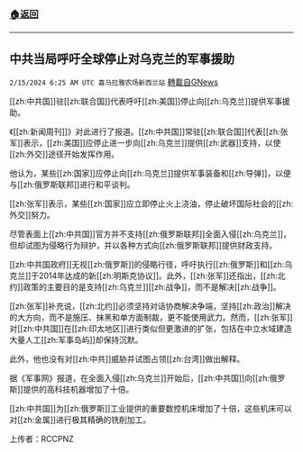 ###  [:house:返回](README.md)
---


## 中共当局呼吁全球停止对乌克兰的军事援助
`2/15/2024 6:25 AM UTC 喜马拉雅农场新西兰站` [轉載自GNews](https://gnews.org/articles/2308330)

[[zh:中共国]]驻[[zh:联合国]]代表呼吁[[zh:美国]]停止向[[zh:乌克兰]]提供军事援助。

《[[zh:新闻周刊]]》对此进行了报道。[[zh:中共国]]常驻[[zh:联合国]]代表[[zh:张军]]表示，[[zh:美国]]应停止进一步向[[zh:乌克兰]]提供[[zh:武器]]支持，以使[[zh:外交]]途径开始发挥作用。

他认为，某些[[zh:国家]]应停止向[[zh:乌克兰]]提供军事装备和[[zh:导弹]]，以便与[[zh:俄罗斯联邦]]进行和平谈判。

[[zh:张军]]表示，某些[[zh:国家]]应立即停止火上浇油，停止破坏国际社会的[[zh:外交]]努力。

尽管表面上[[zh:中共国]]官方并不支持[[zh:俄罗斯联邦]]全面入侵[[zh:乌克兰]]，但却试图为侵略行为辩护，并以各种方式向[[zh:俄罗斯联邦]]提供财政支持。

[[zh:中共国政府]]无视[[zh:俄罗斯]]的侵略行径，呼吁执行[[zh:俄罗斯]]和[[zh:乌克兰]]于2014年达成的新[[zh:明斯克协议]]。此外，[[zh:张军]]还指出，[[zh:北约]]政策的主要目的是支持[[zh:乌克兰]][[zh:战争]]，而不是解决[[zh:战争]]。

[[zh:张军]]补充说，[[zh:北约]]必须坚持对话协商解决争端，坚持[[zh:政治]]解决的大方向，而不是施压、抹黑和单方面制裁，更不能使用武力。然而，[[zh:张军]]对[[zh:中共国]]在[[zh:印太地区]]进行类似但更激进的扩张，包括在中立水域建造大量人工[[zh:军事岛屿]]却保持沉默。

此外，他也没有对[[zh:中共]]威胁并试图占领[[zh:台湾]]做出解释。

据《军事网》报道，在全面入侵[[zh:乌克兰]]开始后，[[zh:中共国]]向[[zh:俄罗斯]]提供的高科技机器增加了十倍。

[[zh:中共国]]为[[zh:俄罗斯]]工业提供的重要数控机床增加了十倍，这些机床可以对[[zh:金属]]进行极其精确的铣削加工。

上传者：RCCPNZ
